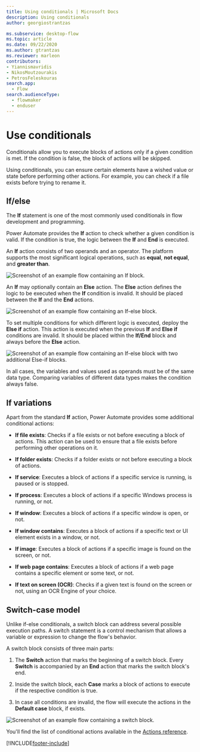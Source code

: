 ```yaml
---
title: Using conditionals | Microsoft Docs
description: Using conditionals
author: georgiostrantzas

ms.subservice: desktop-flow
ms.topic: article
ms.date: 09/22/2020
ms.author: gtrantzas
ms.reviewer: marleon
contributors:
- Yiannismavridis
- NikosMoutzourakis
- PetrosFeleskouras
search.app: 
  - Flow
search.audienceType: 
  - flowmaker
  - enduser
---
```


# Use conditionals



Conditionals allow you to execute blocks of actions only if a given condition is met. If the condition is false, the block of actions will be skipped.

Using conditionals, you can ensure certain elements have a wished value or state before performing other actions. For example, you can check if a file exists before trying to rename it. 

## If/else

The **If** statement is one of the most commonly used conditionals in flow development and programming.  

Power Automate  provides the **If** action to check whether a given condition is valid. If the condition is true, the logic between the **If** and **End** is executed.

An **If** action consists of two operands and an operator. The platform supports the most significant logical operations, such as **equal**, **not equal**, and **greater than**.

![Screenshot of an example flow containing an If block.](media\if-else\if-block.png)

An **If** may optionally contain an **Else** action. The **Else** action defines the logic to be executed when the **If** condition is invalid. It should be placed between the **If** and the **End** actions.

![Screenshot of an example flow containing an If-else block.](media\if-else\else-block.png)

 
To set multiple conditions for which different logic is executed, deploy the **Else if** action. This action is executed when the previous **If** and **Else if** conditions are invalid. It should be placed within the **If/End** block and always before the **Else** action.

![Screenshot of an example flow containing an If-else block with two additional Else-if blocks.](media\if-else\else-if-block.png)

In all cases, the variables and values used as operands must be of the same data type. Comparing variables of different data types makes the condition always false.

## If variations

Apart from the standard **If** action, Power Automate provides some additional conditional actions:

- **If file exists**: Checks if a file exists or not before executing a block of actions. This action can be used to ensure that a file exists before performing other operations on it.

- **If folder exists**: Checks if a folder exists or not before executing a block of actions.

- **If service**: Executes a block of actions if a specific service is running, is paused or is stopped.

- **If process**: Executes a block of actions if a specific Windows process is running, or not.

- **If window**: Executes a block of actions if a specific window is open, or not.

- **If window contains**: Executes a block of actions if a specific text or UI element exists in a window, or not.

- **If image**: Executes a block of actions if a specific image is found on the screen, or not.

- **If web page contains**: Executes a block of actions if a web page contains a specific element or some text, or not.

- **If text on screen (OCR)**: Checks if a given text is found on the screen or not, using an OCR Engine of your choice.

## Switch-case model

Unlike if-else conditionals, a switch block can address several possible execution paths. A switch statement is a control mechanism that allows a variable or expression to change the flow's behavior.

A switch block consists of three main parts:

1. The **Switch** action that marks the beginning of a switch block. Every **Switch** is accompanied by an **End** action that marks the switch block's end.

2. Inside the switch block, each **Case** marks a block of actions to execute if the respective condition is true.

3. In case all conditions are invalid, the flow will execute the actions in the **Default case** block, if exists.

![Screenshot of an example flow containing a switch block.](media\switch-case-model\switch.png)

You'll find the list of conditional actions available in the [Actions reference](actions-reference/conditionals.md).


[!INCLUDE[footer-include](../includes/footer-banner.md)]